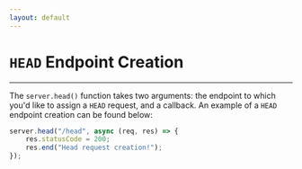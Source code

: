 ```yaml
---
layout: default
---
```

# `HEAD` Endpoint Creation

---
The `server.head()` function takes two arguments: the endpoint to which you'd like to assign a `HEAD` request, and a callback. An example of a `HEAD` endpoint creation can be found below:<br>
```js
server.head("/head", async (req, res) => {
    res.statusCode = 200;
    res.end("Head request creation!");
});
```
